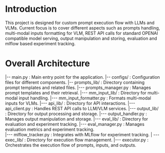 # Introduction
This project is designed for custom prompt execution flow with LLMs and VLMs.
Current focus is to cover different aspects such as prompts handling, multi-modal inputs formatting for VLM, REST API calls for standard OPENAI compatible model serving, output manipulation and storing, evaluation and mlflow based experiment tracking.

# Overall Architecture
|-- main.py : Main entry point for the application.
|-- configs/ : Configuration files for different components.
|-- prompts_lib/ : Directory containing prompt templates and related files.
    |--- prompts_manager.py : Manages prompt templates and their retrieval.
|--- mm_input_lib/ : Directory for multi-modal input handling.
    |--- mm_input_formatter.py : Formats multi-modal inputs for VLMs.
|--- api_lib/ : Directory for API interactions.
    |--- api_client.py : Handles REST API calls to LLM/VLM services.
|--- output_lib/ : Directory for output processing and storage.
    |--- output_handler.py : Manages output manipulation and storage.
|--- eval_lib/ : Directory for evaluation and experiment tracking.
    |--- eval_manager.py : Manages evaluation metrics and experiment tracking.  
    |--- mlflow_tracker.py : Integrates with MLflow for experiment tracking.
| --- exec_lib/ : Directory for execution flow management.
    |--- executor.py : Orchestrates the execution flow of prompts, inputs, and outputs.
